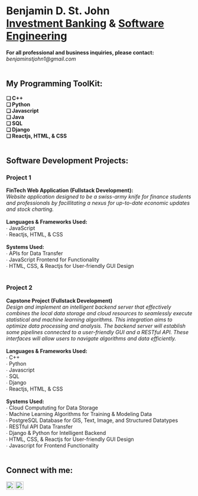 <h1>Benjamin D. St. John<br>
<a href="https://github.com/sanctusjack">Investment Banking</a> & <a href="https://www.linkedin.com/in/benjamin-st-john-353a85278/">Software Engineering</a></h1>
<p1><b>For all professional and business inquiries, please contact:</b><i> benjaminstjohn1@gmail.com</i></p1>
<br>
<br>
<h2>My Programming ToolKit:</h2><b>
    ❏ C++ <br>
    ❏ Python <br>
    ❏ Javascript <br>
    ❏ Java  <br>
    ❏ SQL <br>
    ❏ Django <br>
    ❏ Reactjs, HTML, & CSS</b>
<br>
<br>
<h2>Software Development Projects:</h2>
<h3>Project 1</h3>
<b>FinTech Web Application (Fullstack Development):</b> <br>
<i>Website application designed to be a swiss-army knife for finance students and professionals by facillitating a nexus for up-to-date economic updates and stock charting.
</i>
<br>
<br>
<b>Languages & Frameworks Used:</b> <br>
  ∙ JavaScript <br>
  ∙ Reactjs, HTML, & CSS 
  <br>
  <br>
  <b>Systems Used:</b> <br>
    ∙ APIs for Data Transfer <br>
    ∙ JavaScript Frontend for Functionality <br>
    ∙ HTML, CSS, & Reactjs for User-friendly GUI Design 
<br>
<br>
<h3>Project 2</h3>
<b>Capstone Project (Fullstack Development)</b> <br>
 <i>Design and implement an intelligent backend server that effectively combines the local data storage and cloud resources to seamlessly execute statistical and machine learning algorithms. This integration aims to optimize data processing and analysis. The backend server will establish some pipelines connected to a user-friendly GUI and a RESTful API. These interfaces will allow users to navigate algorithms and data efficiently.</i>
 <br>
 <br>
 <b>Languages & Frameworks Used:</b> <br>
  ∙ C++ <br>
  ∙ Python <br>
  ∙ Javascript <br>
  ∙ SQL <br>
  ∙ Django <br>
  ∙ Reactjs, HTML, & CSS 
  <br>
  <br>
  <b>Systems Used:</b> <br>
    ∙ Cloud Compututing for Data Storage <br>
    ∙ Machine Learning Algorithms for Training & Modeling Data <br>
    ∙ PostgreSQL Database for GIS, Text, Image, and Structured Datatypes <br>
    ∙ RESTful API Data Transfer <br>
    ∙ Django & Python for Intelligent Backend <br>
    ∙ HTML, CSS, & Reactjs for User-friendly GUI Design <br>
    ∙ Javascript for Frontend Functionality
<br>
<br>
<h2>Connect with me:</h2>


[<img align="left" alt="BenQuant | LinkedIn" width="22px" src="https://cdn.jsdelivr.net/npm/simple-icons@v3/icons/linkedin.svg" />][linkedin]
[<img align="left" alt="BenQuant | Instagram" width="22px" src="https://cdn.jsdelivr.net/npm/simple-icons@v3/icons/instagram.svg" />][instagram]

[instagram]: https://www.instagram.com/benstjohnn/
[linkedin]: https://www.linkedin.com/in/benjamin-st-john-353a85278/
